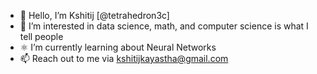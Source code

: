 - 👋 Hello, I’m Kshitij [@tetrahedron3c]
- 👀  I’m interested in data science, math, and computer science is what I tell people
- ⚛️  I’m currently learning about Neural Networks
- 📫 Reach out to me via kshitijkayastha@gmail.com

<!---
tetrahedron3c/tetrahedron3c is a ✨ special ✨ repository because its `README.md` (this file) appears on your GitHub profile.
You can click the Preview link to take a look at your changes.
--->
